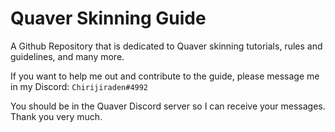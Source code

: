 # Quaver Skinning Guide

A Github Repository that is dedicated to Quaver skinning tutorials, rules and guidelines, and many more.

If you want to help me out and contribute to the guide, please message me in my Discord: `Chirijiraden#4992`

You should be in the Quaver Discord server so I can receive your messages. Thank you very much.
